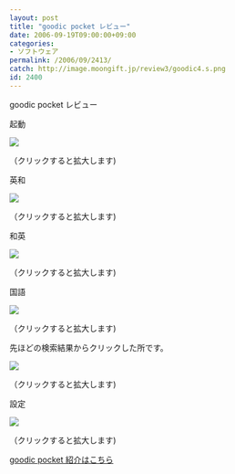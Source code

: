 ```yaml
---
layout: post
title: "goodic pocket レビュー"
date: 2006-09-19T09:00:00+09:00
categories:
- ソフトウェア
permalink: /2006/09/2413/
catch: http://image.moongift.jp/review3/goodic4.s.png
id: 2400
---
```

goodic pocket レビュー  
<!--more-->

起動

  

[![](http://image.moongift.jp/review3/goodic1.s.png)](http://image.moongift.jp/review3/goodic1.png)  
  
（クリックすると拡大します)

  

英和

  

[![](http://image.moongift.jp/review3/goodic2.s.png)](http://image.moongift.jp/review3/goodic2.png)  
  
（クリックすると拡大します)

  

和英

  

[![](http://image.moongift.jp/review3/goodic3.s.png)](http://image.moongift.jp/review3/goodic3.png)  
  
（クリックすると拡大します)

  

国語

  

[![](http://image.moongift.jp/review3/goodic4.s.png)](http://image.moongift.jp/review3/goodic4.png)  
  
（クリックすると拡大します)

  

先ほどの検索結果からクリックした所です。

  

[![](http://image.moongift.jp/review3/goodic5.s.png)](http://image.moongift.jp/review3/goodic5.png)  
  
（クリックすると拡大します)

  

設定

  

[![](http://image.moongift.jp/review3/goodic6.s.png)](http://image.moongift.jp/review3/goodic6.png)  
  
（クリックすると拡大します)

  

[goodic pocket 紹介はこちら](http://fw.moongift.jp/intro/i-2412.html)

